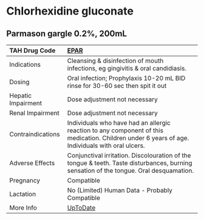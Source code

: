 # Chlorhexidine gluconate

## Parmason gargle 0.2%, 200mL

| TAH Drug Code      | [EPAR](https://www.tahsda.org.tw/drugs/hissearch.php?drug_code=EPAR)                                                                            |
|:-------------------|:------------------------------------------------------------------------------------------------------------------------------------------------|
| Indications        | Cleansing & disinfection of mouth infections, eg gingivitis & oral candidiasis.                                                                 |
| Dosing             | Oral infection; Prophylaxis 10-20 mL BID rinse for 30-60 sec then spit it out                                                                   |
| Hepatic Impairment | Dose adjustment not necessary                                                                                                                   |
| Renal Impairment   | Dose adjustment not necessary                                                                                                                   |
| Contraindications  | Individuals who have had an allergic reaction to any component of this medication. Children under 6 years of age. Individuals with oral ulcers. |
| Adverse Effects    | Conjunctival irritation. Discolouration of the tongue & teeth. Taste disturbances, burning sensation of the tongue. Oral desquamation.          |
| Pregnancy          | Compatible                                                                                                                                      |
| Lactation          | No (Limited) Human Data - Probably Compatible                                                                                                   |
| More Info          | [UpToDate](https://www.uptodate.com/contents/chlorhexidine-gluconate-drug-information)                                                          |

